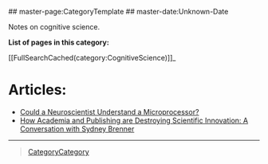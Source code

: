  \#\# master-page:CategoryTemplate \#\# master-date:Unknown-Date

Notes on cognitive science.

**List of pages in this category:**

[[FullSearchCached(category:CognitiveScience)]]\_

Articles:
=========

-   [Could a Neuroscientist Understand a Microprocessor?](http://journals.plos.org/ploscompbiol/article?id=10.1371/journal.pcbi.1005268)
-   [How Academia and Publishing are Destroying Scientific Innovation: A Conversation with Sydney Brenner](http://kingsreview.co.uk/articles/how-academia-and-publishing-are-destroying-scientific-innovation-a-conversation-with-sydney-brenner/)

* * * * *

> [CategoryCategory](../CategoryCategory)

